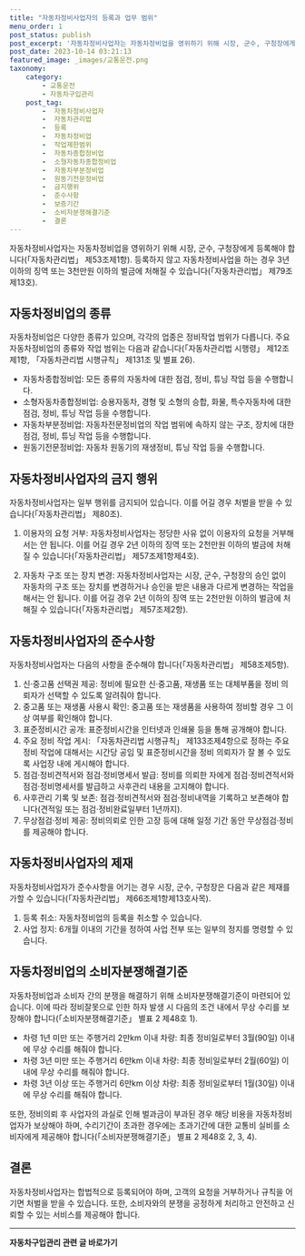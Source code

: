 ```yaml
---
title: "자동차정비사업자의 등록과 업무 범위"
menu_order: 1
post_status: publish
post_excerpt: '자동차정비사업자는 자동차정비업을 영위하기 위해 시장, 군수, 구청장에게 등록해야 합니다  자동차관리법  제53조제1항 . 등록하지 않고 자동차정비사업을 하는 경우 3년 이하의 징역 또는 3천만원 이하의 벌금에 처해질 수 있습니다  자동차관리법  제79조제13호 .'
post_date: 2023-10-14 03:21:13
featured_image: _images/교통운전.png
taxonomy:
    category:
        - 교통운전
        - 자동차구입관리
    post_tag:
        -  자동차정비사업자
        -  자동차관리법
        -  등록
        -  자동차정비업
        -  작업제한범위
        -  자동차종합정비업
        -  소형자동차종합정비업
        -  자동차부분정비업
        -  원동기전문정비업
        -  금지행위
        -  준수사항
        -  보증기간
        -  소비자분쟁해결기준
        -  결론
---
```



자동차정비사업자는 자동차정비업을 영위하기 위해 시장, 군수, 구청장에게 등록해야 합니다(「자동차관리법」 제53조제1항). 등록하지 않고 자동차정비사업을 하는 경우 3년 이하의 징역 또는 3천만원 이하의 벌금에 처해질 수 있습니다(「자동차관리법」 제79조제13호).

## 자동차정비업의 종류
자동차정비업은 다양한 종류가 있으며, 각각의 업종은 정비작업 범위가 다릅니다. 주요 자동차정비업의 종류와 작업 범위는 다음과 같습니다(「자동차관리법 시행령」 제12조제1항, 「자동차관리법 시행규칙」 제131조 및 별표 26).

- 자동차종합정비업: 모든 종류의 자동차에 대한 점검, 정비, 튜닝 작업 등을 수행합니다.
- 소형자동차종합정비업: 승용자동차, 경형 및 소형의 승합, 화물, 특수자동차에 대한 점검, 정비, 튜닝 작업 등을 수행합니다.
- 자동차부분정비업: 자동차전문정비업의 작업 범위에 속하지 않는 구조, 장치에 대한 점검, 정비, 튜닝 작업 등을 수행합니다.
- 원동기전문정비업: 자동차 원동기의 재생정비, 튜닝 작업 등을 수행합니다.

## 자동차정비사업자의 금지 행위

자동차정비사업자는 일부 행위를 금지되어 있습니다. 이를 어길 경우 처벌을 받을 수 있습니다(「자동차관리법」 제80조).

1. 이용자의 요청 거부: 자동차정비사업자는 정당한 사유 없이 이용자의 요청을 거부해서는 안 됩니다. 이를 어길 경우 2년 이하의 징역 또는 2천만원 이하의 벌금에 처해질 수 있습니다(「자동차관리법」 제57조제1항제4호).

2. 자동차 구조 또는 장치 변경: 자동차정비사업자는 시장, 군수, 구청장의 승인 없이 자동차의 구조 또는 장치를 변경하거나 승인을 받은 내용과 다르게 변경하는 작업을 해서는 안 됩니다. 이를 어길 경우 2년 이하의 징역 또는 2천만원 이하의 벌금에 처해질 수 있습니다(「자동차관리법」 제57조제2항).

## 자동차정비사업자의 준수사항

자동차정비사업자는 다음의 사항을 준수해야 합니다(「자동차관리법」 제58조제5항).

1. 신·중고품 선택권 제공: 정비에 필요한 신·중고품, 재생품 또는 대체부품을 정비 의뢰자가 선택할 수 있도록 알려줘야 합니다.
2. 중고품 또는 재생품 사용시 확인: 중고품 또는 재생품을 사용하여 정비할 경우 그 이상 여부를 확인해야 합니다.
3. 표준정비시간 공개: 표준정비시간을 인터넷과 인쇄물 등을 통해 공개해야 합니다.
4. 주요 정비 작업 게시: 「자동차관리법 시행규칙」 제133조제4항으로 정하는 주요 정비 작업에 대해서는 시간당 공임 및 표준정비시간을 정비 의뢰자가 잘 볼 수 있도록 사업장 내에 게시해야 합니다.
5. 점검·정비견적서와 점검·정비명세서 발급: 정비를 의뢰한 자에게 점검·정비견적서와 점검·정비명세서를 발급하고 사후관리 내용을 고지해야 합니다.
6. 사후관리 기록 및 보존: 점검·정비견적서와 점검·정비내역을 기록하고 보존해야 합니다(견적일 또는 점검·정비완료일부터 1년까지).
7. 무상점검·정비 제공: 정비의뢰로 인한 고장 등에 대해 일정 기간 동안 무상점검·정비를 제공해야 합니다.

## 자동차정비사업자의 제재

자동차정비사업자가 준수사항을 어기는 경우 시장, 군수, 구청장은 다음과 같은 제재를 가할 수 있습니다(「자동차관리법」 제66조제1항제13호사목).

1. 등록 취소: 자동차정비업의 등록을 취소할 수 있습니다.
2. 사업 정지: 6개월 이내의 기간을 정하여 사업 전부 또는 일부의 정지를 명령할 수 있습니다.

## 자동차정비업의 소비자분쟁해결기준

자동차정비업과 소비자 간의 분쟁을 해결하기 위해 소비자분쟁해결기준이 마련되어 있습니다. 이에 따라 정비잘못으로 인한 하자 발생 시 다음의 조건 내에서 무상 수리를 보장해야 합니다(「소비자분쟁해결기준」 별표 2 제48호 1).

- 차령 1년 미만 또는 주행거리 2만km 이내 차량: 최종 정비일로부터 3월(90일) 이내에 무상 수리를 해줘야 합니다.
- 차령 3년 미만 또는 주행거리 6만km 이내 차량: 최종 정비일로부터 2월(60일) 이내에 무상 수리를 해줘야 합니다.
- 차령 3년 이상 또는 주행거리 6만km 이상 차량: 최종 정비일로부터 1월(30일) 이내에 무상 수리를 해줘야 합니다.

또한, 정비의뢰 후 사업자의 과실로 인해 벌과금이 부과된 경우 해당 비용을 자동차정비업자가 보상해야 하며, 수리기간이 초과한 경우에는 초과기간에 대한 교통비 실비를 소비자에게 제공해야 합니다(「소비자분쟁해결기준」 별표 2 제48호 2, 3, 4).

## 결론

자동차정비사업자는 합법적으로 등록되어야 하며, 고객의 요청을 거부하거나 규칙을 어기면 처벌을 받을 수 있습니다. 또한, 소비자와의 분쟁을 공정하게 처리하고 안전하고 신뢰할 수 있는 서비스를 제공해야 합니다.

<!-- wp:separator -->
<hr class="wp-block-separator has-alpha-channel-opacity"/>
<!-- /wp:separator -->

<!-- wp:group {"backgroundColor":"base","layout":{"type":"constrained"}} -->
<div class="wp-block-group has-base-background-color has-background"><!-- wp:paragraph {"align":"center","fontSize":"medium"} -->
<p class="has-text-align-center has-large-font-size"><strong>자동차구입관리 관련 글 바로가기</strong></p>
<!-- /wp:paragraph -->


<!-- wp:latest-posts
{"categories":[{"id":3655,"count":19,"description":"","link":"https://uknowlaw.com/category/%ec%9e%90%eb%8f%99%ec%b0%a8%ea%b5%ac%ec%9e%85%ea%b4%80%eb%a6%ac/","name":"자동차구입관리","slug":"자동차구입관리","taxonomy":"category","parent":0,"meta":[],"_links":{"self":[{"href":"https://uknowlaw.com/wp-json/wp/v2/categories/3655"}],"collection":[{"href":"https://uknowlaw.com/wp-json/wp/v2/categories"}],"about":[{"href":"https://uknowlaw.com/wp-json/wp/v2/taxonomies/category"}],"wp:post_type":[{"href":"https://uknowlaw.com/wp-json/wp/v2/posts?categories=3655"}],"curies":[{"name":"wp","href":"https://api.w.org/{rel}","templated":true}]}}],"postsToShow":100,"excerptLength":28,"postLayout":"grid","columns":2,"featuredImageAlign":"left","featuredImageSizeSlug":"large","fontSize":"small"} /--></div>
<!-- /wp:group -->